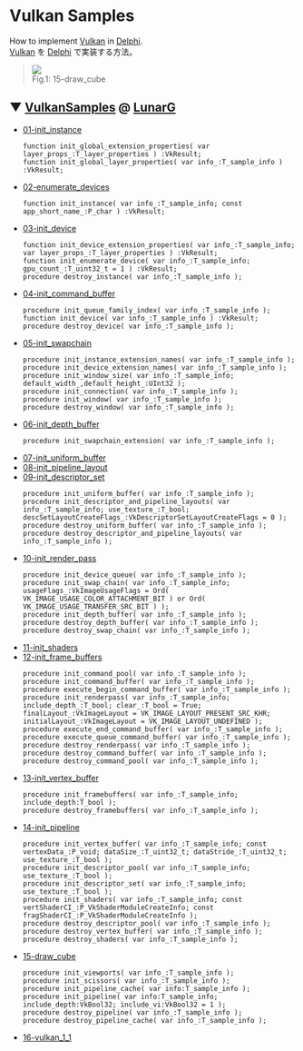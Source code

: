 # Vulkan Samples
How to implement [Vulkan](https://www.khronos.org/vulkan/) in [Delphi](https://www.embarcadero.com/products/delphi).  
[Vulkan](https://jp.khronos.org/vulkan/) を [Delphi](https://www.embarcadero.com/jp/products/delphi) で実装する方法。

> ![](https://github.com/LUXOPHIA/VulkanSamples/raw/15-draw_cube/--------/_SCREENSHOT/15-draw_cube.png)  
> Fig.1: 15-draw_cube

## ▼ [VulkanSamples](https://github.com/LunarG/VulkanSamples) @ [LunarG](https://github.com/LunarG)

* [01-init_instance](https://github.com/LUXOPHIA/VulkanSamples/tree/01-init_instance)
  ```delphi
  function init_global_extension_properties( var layer_props_:T_layer_properties ) :VkResult;
  function init_global_layer_properties( var info_:T_sample_info ) :VkResult;
  ```
* [02-enumerate_devices](https://github.com/LUXOPHIA/VulkanSamples/tree/02-enumerate_devices)
  ```delphi
  function init_instance( var info_:T_sample_info; const app_short_name_:P_char ) :VkResult;
  ```
* [03-init_device](https://github.com/LUXOPHIA/VulkanSamples/tree/03-init_device)
  ```delphi
  function init_device_extension_properties( var info_:T_sample_info; var layer_props_:T_layer_properties ) :VkResult;
  function init_enumerate_device( var info_:T_sample_info; gpu_count_:T_uint32_t = 1 ) :VkResult;
  procedure destroy_instance( var info_:T_sample_info );
  ```
* [04-init_command_buffer](https://github.com/LUXOPHIA/VulkanSamples/tree/04-init_command_buffer)
  ```delphi
  procedure init_queue_family_index( var info_:T_sample_info );
  function init_device( var info_:T_sample_info ) :VkResult;
  procedure destroy_device( var info_:T_sample_info );
  ```
* [05-init_swapchain](https://github.com/LUXOPHIA/VulkanSamples/tree/05-init_swapchain)
  ```delphi
  procedure init_instance_extension_names( var info_:T_sample_info );
  procedure init_device_extension_names( var info_:T_sample_info );
  procedure init_window_size( var info_:T_sample_info; default_width_,default_height_:UInt32 );
  procedure init_connection( var info_:T_sample_info );
  procedure init_window( var info_:T_sample_info );
  procedure destroy_window( var info_:T_sample_info );
  ```
* [06-init_depth_buffer](https://github.com/LUXOPHIA/VulkanSamples/tree/06-init_depth_buffer)
  ```delphi
  procedure init_swapchain_extension( var info_:T_sample_info );
  ```
* [07-init_uniform_buffer](https://github.com/LUXOPHIA/VulkanSamples/tree/07-init_uniform_buffer)
* [08-init_pipeline_layout](https://github.com/LUXOPHIA/VulkanSamples/tree/08-init_pipeline_layout)
* [09-init_descriptor_set](https://github.com/LUXOPHIA/VulkanSamples/tree/09-init_descriptor_set)
  ```delphi
  procedure init_uniform_buffer( var info_:T_sample_info );
  procedure init_descriptor_and_pipeline_layouts( var info_:T_sample_info; use_texture_:T_bool; descSetLayoutCreateFlags_:VkDescriptorSetLayoutCreateFlags = 0 );
  procedure destroy_uniform_buffer( var info_:T_sample_info );
  procedure destroy_descriptor_and_pipeline_layouts( var info_:T_sample_info );
  ```
* [10-init_render_pass](https://github.com/LUXOPHIA/VulkanSamples/tree/10-init_render_pass)
  ```delphi
  procedure init_device_queue( var info_:T_sample_info );
  procedure init_swap_chain( var info_:T_sample_info; usageFlags_:VkImageUsageFlags = Ord( VK_IMAGE_USAGE_COLOR_ATTACHMENT_BIT ) or Ord( VK_IMAGE_USAGE_TRANSFER_SRC_BIT ) );
  procedure init_depth_buffer( var info_:T_sample_info );
  procedure destroy_depth_buffer( var info_:T_sample_info );
  procedure destroy_swap_chain( var info_:T_sample_info );
  ```
* [11-init_shaders](https://github.com/LUXOPHIA/VulkanSamples/tree/11-init_shaders)
* [12-init_frame_buffers](https://github.com/LUXOPHIA/VulkanSamples/tree/12-init_frame_buffers)
  ```delphi
  procedure init_command_pool( var info_:T_sample_info );
  procedure init_command_buffer( var info_:T_sample_info );
  procedure execute_begin_command_buffer( var info_:T_sample_info );
  procedure init_renderpass( var info_:T_sample_info; include_depth_:T_bool; clear_:T_bool = True; finalLayout_:VkImageLayout = VK_IMAGE_LAYOUT_PRESENT_SRC_KHR; initialLayout_:VkImageLayout = VK_IMAGE_LAYOUT_UNDEFINED );
  procedure execute_end_command_buffer( var info_:T_sample_info );
  procedure execute_queue_command_buffer( var info_:T_sample_info );
  procedure destroy_renderpass( var info_:T_sample_info );
  procedure destroy_command_buffer( var info_:T_sample_info );
  procedure destroy_command_pool( var info_:T_sample_info );
  ```
* [13-init_vertex_buffer](https://github.com/LUXOPHIA/VulkanSamples/tree/13-init_vertex_buffer)
  ```delphi
  procedure init_framebuffers( var info_:T_sample_info; include_depth:T_bool );
  procedure destroy_framebuffers( var info_:T_sample_info );
  ```
* [14-init_pipeline](https://github.com/LUXOPHIA/VulkanSamples/tree/14-init_pipeline)
  ```delphi
  procedure init_vertex_buffer( var info_:T_sample_info; const vertexData_:P_void; dataSize_:T_uint32_t; dataStride_:T_uint32_t; use_texture_:T_bool );
  procedure init_descriptor_pool( var info_:T_sample_info; use_texture_:T_bool );
  procedure init_descriptor_set( var info_:T_sample_info; use_texture_:T_bool );
  procedure init_shaders( var info_:T_sample_info; const vertShaderCI_:P_VkShaderModuleCreateInfo; const fragShaderCI_:P_VkShaderModuleCreateInfo );
  procedure destroy_descriptor_pool( var info_:T_sample_info );
  procedure destroy_vertex_buffer( var info_:T_sample_info );
  procedure destroy_shaders( var info_:T_sample_info );
  ```
* [15-draw_cube](https://github.com/LUXOPHIA/VulkanSamples/tree/15-draw_cube)
  ```delphi
  procedure init_viewports( var info_:T_sample_info );
  procedure init_scissors( var info_:T_sample_info );
  procedure init_pipeline_cache( var info:T_sample_info );
  procedure init_pipeline( var info:T_sample_info; include_depth:VkBool32; include_vi:VkBool32 = 1 );
  procedure destroy_pipeline( var info_:T_sample_info );
  procedure destroy_pipeline_cache( var info_:T_sample_info );
  ```
* [16-vulkan_1_1](https://github.com/LUXOPHIA/VulkanSamples/tree/16-vulkan_1_1)

